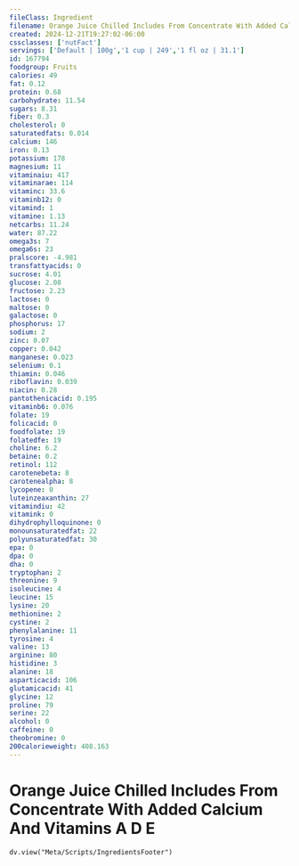 ```yaml
---
fileClass: Ingredient
filename: Orange Juice Chilled Includes From Concentrate With Added Calcium And Vitamins A D E
created: 2024-12-21T19:27:02-06:00
cssclasses: ['nutFact']
servings: ['Default | 100g','1 cup | 249','1 fl oz | 31.1']
id: 167794
foodgroup: Fruits
calories: 49
fat: 0.12
protein: 0.68
carbohydrate: 11.54
sugars: 8.31
fiber: 0.3
cholesterol: 0
saturatedfats: 0.014
calcium: 146
iron: 0.13
potassium: 178
magnesium: 11
vitaminaiu: 417
vitaminarae: 114
vitaminc: 33.6
vitaminb12: 0
vitamind: 1
vitamine: 1.13
netcarbs: 11.24
water: 87.22
omega3s: 7
omega6s: 23
pralscore: -4.981
transfattyacids: 0
sucrose: 4.01
glucose: 2.08
fructose: 2.23
lactose: 0
maltose: 0
galactose: 0
phosphorus: 17
sodium: 2
zinc: 0.07
copper: 0.042
manganese: 0.023
selenium: 0.1
thiamin: 0.046
riboflavin: 0.039
niacin: 0.28
pantothenicacid: 0.195
vitaminb6: 0.076
folate: 19
folicacid: 0
foodfolate: 19
folatedfe: 19
choline: 6.2
betaine: 0.2
retinol: 112
carotenebeta: 8
carotenealpha: 8
lycopene: 0
luteinzeaxanthin: 27
vitamindiu: 42
vitamink: 0
dihydrophylloquinone: 0
monounsaturatedfat: 22
polyunsaturatedfat: 30
epa: 0
dpa: 0
dha: 0
tryptophan: 2
threonine: 9
isoleucine: 4
leucine: 15
lysine: 20
methionine: 2
cystine: 2
phenylalanine: 11
tyrosine: 4
valine: 13
arginine: 80
histidine: 3
alanine: 18
asparticacid: 106
glutamicacid: 41
glycine: 12
proline: 79
serine: 22
alcohol: 0
caffeine: 0
theobromine: 0
200calorieweight: 408.163
---
```


# Orange Juice Chilled Includes From Concentrate With Added Calcium And Vitamins A D E

```dataviewjs
dv.view("Meta/Scripts/IngredientsFooter")
```